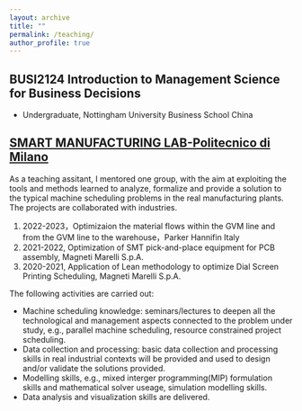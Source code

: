 ```yaml
---
layout: archive
title: ""
permalink: /teaching/
author_profile: true
---
```

## BUSI2124 Introduction to Management Science for Business Decisions
* Undergraduate, Nottingham University Business School China

## [SMART MANUFACTURING LAB-Politecnico di Milano](https://www11.ceda.polimi.it/schedaincarico/schedaincarico/controller/scheda_pubblica/SchedaPublic.do?&evn_default=evento&c_classe=743745&polij_device_category=DESKTOP&__pj0=0&__pj1=ac9f5524d19961b37acea6e07b53901a)


As a teaching assitant, I mentored one group, with the aim at exploiting the tools and methods learned to analyze, formalize and provide a solution to the typical machine scheduling problems in the real manufacturing plants. The projects are collaborated with industries. 

1. 2022-2023，Optimizaion the material flows within the GVM line and from the GVM line to the warehouse，Parker Hannifin Italy
2. 2021-2022, Optimization of SMT pick-and-place equipment for PCB assembly, Magneti Marelli S.p.A.
3. 2020-2021, Application of Lean methodology to optimize Dial Screen Printing Scheduling, Magneti Marelli S.p.A.

The following activities are carried out:
* Machine scheduling knowledge: seminars/lectures to deepen all the technological and management aspects connected to the problem under study, e.g., parallel machine scheduling, resource constrained project scheduling.
* Data collection and processing: basic data collection and processing skills in real industrial contexts will be provided and used to design and/or validate the solutions provided.
* Modelling skills, e.g., mixed interger programming(MIP) formulation skills and mathematical solver useage, simulation modelling skills.
* Data analysis and visualization skills are delivered.

<!--* Supervised Students: Asem Meselhy Melegy Shabayek, Emilio Basenghi, Luca Scotti 
* Supervised Students: Davide Toresini, Martina Marini, Federico Marino
* Supervised Students: Alessandro Talacchini, Chiara Tommaseo, Riccardo Bassani
-->
